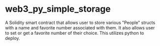 # web3_py_simple_storage

A Solidity smart contract that allows user to store various "People" structs with a name and favorite number associated with them. It also allows user to set or get a favorite number of their choice. This utilizes python to deploy.

